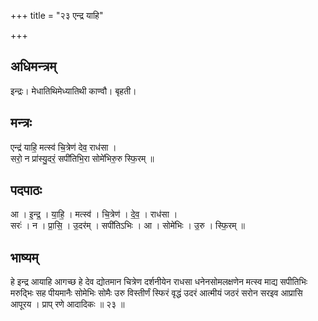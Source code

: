 +++
title = "२३ एन्द्र याहि"

+++
## अधिमन्त्रम्
इन्द्रः। मेधातिथिमेध्यातिथी काण्वौ। बृहती।

## मन्त्रः
एन्द्र॑ याहि॒ मत्स्व॑ चि॒त्रेण॑ देव॒ राध॑सा ।  
सरो॒ न प्रा॑स्यु॒दरं॒ सपी॑तिभि॒रा सोमे॑भिरु॒रु स्फि॒रम् ॥

## पदपाठः
आ । इ॒न्द्र॒ । या॒हि॒ । मत्स्व॑ । चि॒त्रेण॑ । दे॒व॒ । राध॑सा ।  
सरः॑ । न । प्रा॒सि॒ । उ॒दर॑म् । सपी॑तिऽभिः । आ । सोमे॑भिः । उ॒रु । स्फि॒रम् ॥

## भाष्यम्
हे इन्द्र आयाहि आगच्छ हे देव द्योतमान चित्रेण दर्शनीयेन राधसा धनेनसोमलक्षणेन मत्स्व माद्य सपीतिभिः मरुद्भिः सह पीयमानैः सोमेभिः सोमैः उरु विस्तीर्णं स्फिरं वृद्धं उदरं आत्मीयं जठरं सरोन सरइव आप्रासि आपूरय । प्राप् रणे आदादिकः ॥ २३ ॥
